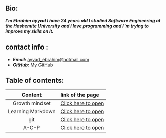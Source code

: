 

## Bio:
***I'm Ebrahim ayyad I have 24 years old I studied Software Engineering at the Hashemite University and i love programming and I'm trying to improve my skils on it.***

## contact info :
- ***Email:*** [ayyad_ebrahim@hotmail.com](mailto:ayyad_ebrahim@hotmail.com)
- ***GitHub:*** [My GitHub](https://github.com/ebrahimayyad11)

## Table of contents:
|Content|link of the page|
|:-----:|:---------------|
|Growth mindset|[Click here to open](Growth_Mindset)|
|Learning Markdown|[Click here to open](Learning_Markdown)|
|git|[Click here to open](Git)|
|A-C-P|[Click here to open](A-C-P)



